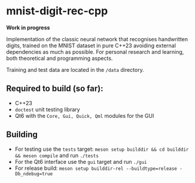 # mnist-digit-rec-cpp

**Work in progress**

Implementation of the classic neural network that recognises
handwritten digits, trained on the MNIST dataset in pure C++23
avoiding external dependencies as much as possible. For personal
research and learning, both theoretical and programming aspects.

Training and test data are located in the `/data` directory.

## Required to build (so far):
- C++23
- `doctest` unit testing library
- Qt6 with the `Core, Gui, Quick, Qml` modules for the GUI

## Building
- For testing use the `tests` target: `meson setup builddir && cd builddir && meson compile` and run `./tests`
- For the Qt6 interface use the `gui` target and run `./gui`
- For release build: `meson setup builddir-rel --buildtype=release -Db_ndebug=true`

